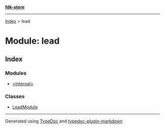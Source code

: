 [**fdk-store**](../README.md)
***

[Index](../API.md) > lead

# Module: lead

## Index

### Modules

- [\<internal\>](internal_/README.md)

### Classes

- [LeadModule](classes/class.LeadModule.md)

***
Generated using [TypeDoc](https://typedoc.org/) and [typedoc-plugin-markdown](https://www.npmjs.com/package/typedoc-plugin-markdown)
